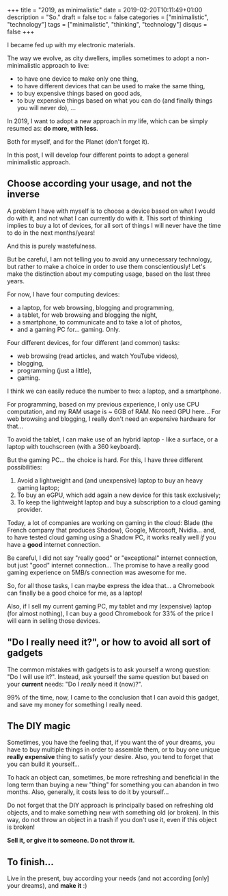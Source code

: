 +++
title = "2019, as minimalistic"
date = 2019-02-20T10:11:49+01:00
description = "So."
draft = false
toc = false
categories = ["minimalistic", "technology"]
tags = ["minimalistic", "thinking", "technology"]
disqus = false
+++

I became fed up with my electronic materials.

The way we evolve, as city dwellers, implies sometimes to adopt a non-minimalistic approach to live:
* to have one device to make only one thing,
* to have different devices that can be used to make the same thing,
* to buy expensive things based on good ads,
* to buy expensive things based on what you can do (and finally things you will never do), ...

In 2019, I want to adopt a new approach in my life, which can be simply resumed as: **do more, with less**.

Both for myself, and for the Planet (don't forget it).

In this post, I will develop four different points to adopt a general minimalistic approach.

## Choose according your usage, and not the inverse

A problem I have with myself is to choose a device based on what I would do with it, and not what I can currently do with it.
This sort of thinking implies to buy a lot of devices, for all sort of things I will never have the time to do
in the next months/years!

And this is purely wastefulness.

But be careful, I am not telling you to avoid any unnecessary technology, but rather to make a choice in order to use them conscientiously!
Let's make the distinction about my computing usage, based on the last three years.

For now, I have four computing devices:
* a laptop, for web browsing, blogging and programming,
* a tablet, for web browsing and blogging the night,
* a smartphone, to communicate and to take a lot of photos,
* and a gaming PC for... gaming. Only.

Four different devices, for four different (and common) tasks:
* web browsing (read articles, and watch YouTube videos),
* blogging,
* programming (just a little),
* gaming.

I think we can easily reduce the number to two: a laptop, and a smartphone.

For programming, based on my previous experience, I only use CPU computation, and my RAM usage is ~ 6GB of RAM.
No need GPU here...
For web browsing and blogging, I really don't need an expensive hardware for that...

To avoid the tablet, I can make use of an hybrid laptop - like a surface, or a laptop with touchscreen (with a 360 keyboard).

But the gaming PC... the choice is hard.
For this, I have three different possibilities:
1. Avoid a lightweight and (and unexpensive) laptop to buy an heavy gaming laptop;
2. To buy an eGPU, which add again a new device for this task exclusively;
3. To keep the lightweight laptop and buy a subscription to a cloud gaming provider.

Today, a lot of companies are working on gaming in the cloud: Blade (the French company that produces Shadow), Google, Microsoft, Nvidia...
and, to have tested cloud gaming using a Shadow PC, it works really well *if* you have a **good** internet connection.

Be careful, I did not say "really good" or "exceptional" internet connection, but just "good" internet connection...
The promise to have a really good gaming experience on 5MB/s connection was awesome for me.

So, for all those tasks, I can maybe express the idea that... a Chromebook can finally be a good choice for me, as a laptop!

Also, if I sell my current gaming PC, my tablet and my (expensive) laptop (for almost nothing), I can buy a good Chromebook for 33% of
the price I will earn in selling those devices.

## "Do I really need it?", or how to avoid all sort of gadgets

The common mistakes with gadgets is to ask yourself a wrong question: "Do I will use it?".
Instead, ask yourself the same question but based on your **current** needs: "Do I *really* need it (now)?".

99% of the time, now, I came to the conclusion that I can avoid this gadget, and save my money for something I really need.

## The DIY magic

Sometimes, you have the feeling that, if you want the <put something inside> of your dreams, you have to buy multiple things in order to assemble them,
or to buy one unique **really expensive** thing to satisfy your desire.
Also, you tend to forget that you can build it yourself...

To hack an object can, sometimes, be more refreshing and beneficial in the long term than buying a new "thing"
for something you can abandon in two months.
Also, generally, it costs less to do it by yourself...

Do not forget that the DIY approach is principally based on refreshing old objects, and to make something new with something old (or broken).
In this way, do not throw an object in a trash if you don't use it, even if this object is broken!

**Sell it, or give it to someone. Do not throw it.**

## To finish...

Live in the present, buy according your needs (and not according [only] your dreams), and **make it** :)
